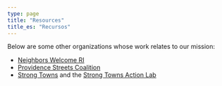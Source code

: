 ```yaml
---
type: page
title: "Resources"
title_es: "Recursos"
---
```


Below are some other organizations whose work relates to our mission:

- [Neighbors Welcome RI](https://neighborswelcomeri.org/)
- [Providence Streets Coalition](https://pvdstreets.org/)
- [Strong Towns](https://www.strongtowns.org/) and the [Strong Towns Action Lab](https://actionlab.strongtowns.org/hc/en-us)
